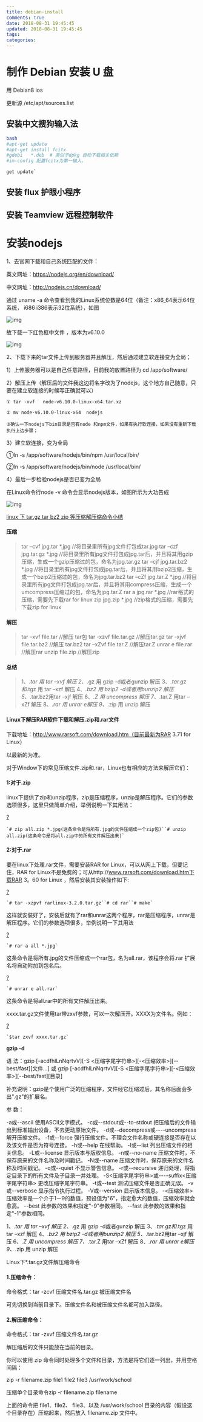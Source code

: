 ```yaml
---
title: debian-install
comments: true
date: 2018-08-31 19:45:45
updated: 2018-08-31 19:45:45
tags:
categories:
---
```


# 制作 Debian 安装 U 盘

用 Debian8 ios

更新源 /etc/apt/sources.list

## 安装中文搜狗输入法

```bash
bash
#apt-get update
#apt-get install fcitx
#gdebi   *.deb  # 类似于dpkg 自动下载相关依赖
#im-config 配置fcitx为第一输入。

get update`
```



## 安装 flux 护眼小程序



## 安装 Teamview 远程控制软件

# 安装nodejs

1、去官网下载和自己系统匹配的文件：

 英文网址：https://nodejs.org/en/download/

 中文网址：http://nodejs.cn/download/

 通过  uname -a  命令查看到我的Linux系统位数是64位（备注：x86_64表示64位系统， i686 i386表示32位系统），如图

![img](https://images2015.cnblogs.com/blog/625378/201703/625378-20170301104556454-1441797328.png)

故下载一下红色框中文件 ，版本为v6.10.0

![img](https://images2015.cnblogs.com/blog/625378/201703/625378-20170301103915345-1771725166.png)

2、下载下来的tar文件上传到服务器并且解压，然后通过建立软连接变为全局；

1）上传服务器可以是自己任意路径，目前我的放置路径为  cd /app/software/

2）解压上传（解压后的文件我这边将名字改为了nodejs，这个地方自己随意，只要在建立软连接的时候写正确就可以）

    ① tar -xvf   node-v6.10.0-linux-x64.tar.xz   
    
    ② mv node-v6.10.0-linux-x64  nodejs 
    
    ③确认一下nodejs下bin目录是否有node 和npm文件，如果有执行软连接，如果没有重新下载执行上边步骤；

3）建立软连接，变为全局

 

   ①ln -s /app/software/nodejs/bin/npm /usr/local/bin/ 

 

   ②ln -s /app/software/nodejs/bin/node /usr/local/bin/

 

4）最后一步检验nodejs是否已变为全局

 

   在Linux命令行node -v 命令会显示nodejs版本，如图所示为大功告成

![img](https://images2015.cnblogs.com/blog/625378/201703/625378-20170301111018532-950176454.png)





[linux 下 tar.gz tar bz2 zip 等压缩解压缩命令小结](https://www.jb51.net/LINUXjishu/43356.html)

#### **压缩** 

> tar –cvf jpg.tar *.jpg //将目录里所有jpg文件打包成tar.jpg 
> tar –czf jpg.tar.gz *.jpg //将目录里所有jpg文件打包成jpg.tar后，并且将其用gzip压缩，生成一个gzip压缩过的包，命名为jpg.tar.gz 
> tar –cjf jpg.tar.bz2 *.jpg //将目录里所有jpg文件打包成jpg.tar后，并且将其用bzip2压缩，生成一个bzip2压缩过的包，命名为jpg.tar.bz2 
> tar –cZf jpg.tar.Z *.jpg //将目录里所有jpg文件打包成jpg.tar后，并且将其用compress压缩，生成一个umcompress压缩过的包，命名为jpg.tar.Z 
> rar a jpg.rar *.jpg //rar格式的压缩，需要先下载rar for linux 
> zip jpg.zip *.jpg //zip格式的压缩，需要先下载zip for linux

#### **解压**

> tar –xvf file.tar //解压 tar包 
> tar -xzvf file.tar.gz //解压tar.gz 
> tar -xjvf file.tar.bz2 //解压 tar.bz2 
> tar –xZvf file.tar.Z //解压tar.Z 
> unrar e file.rar //解压rar 
> unzip file.zip //解压zip 
> 

#### **总结**

> 1、*.tar 用 tar –xvf 解压 
> 2、*.gz 用 gzip -d或者gunzip 解压 
> 3、*.tar.gz和*.tgz 用 tar –xzf 解压 
> 4、*.bz2 用 bzip2 -d或者用bunzip2 解压 
> 5、*.tar.bz2用tar –xjf 解压 
> 6、*.Z 用 uncompress 解压 
> 7、*.tar.Z 用tar –xZf 解压 
> 8、*.rar 用 unrar e解压 
> 9、*.zip 用 unzip 解压

#### **Linux下解压RAR软件下载和解压.zip和.rar文件**

下载地址：http://www.rarsoft.com/download.htm（目前最新为RAR 3.71 for Linux）

以最新的为准。

对于Window下的常见压缩文件.zip和.rar，Linux也有相应的方法来解压它们：

#### **1:对于.zip**

linux下提供了zip和unzip程序，zip是压缩程序，unzip是解压程序。它们的参数选项很多，这里只做简单介绍，举例说明一下其用法：

[?](https://www.jb51.net/LINUXjishu/43356.html#)

```
`# zip all.zip *.jpg(这条命令是将所有.jpg的文件压缩成一个zip包)``# unzip all.zip(这条命令是将all.zip中的所有文件解压出来)`
```

#### **2:对于.rar**

要在linux下处理.rar文件，需要安装RAR for Linux，可以从网上下载，但要记住，RAR for Linux不是免费的；可从http://www.rarsoft.com/download.htm下载RAR 3。60 for Linux ，然后安装其安装操作如下:

[?](https://www.jb51.net/LINUXjishu/43356.html#)

```
`# tar -xzpvf rarlinux-3.2.0.tar.gz``# cd rar``# make`
```

这样就安装好了，安装后就有了rar和unrar这两个程序，rar是压缩程序，unrar是解压程序。它们的参数选项很多，举例说明一下其用法

[?](https://www.jb51.net/LINUXjishu/43356.html#)

```
`# rar a all *.jpg`
```

这条命令是将所有.jpg的文件压缩成一个rar包，名为all.rar，该程序会将.rar 扩展名将自动附加到包名后。

[?](https://www.jb51.net/LINUXjishu/43356.html#)

```
`# unrar e all.rar`
```

这条命令是将all.rar中的所有文件解压出来。

xxxx.tar.gz文件使用tar带zxvf参数，可以一次解压开。XXXX为文件名。例如：


[?](https://www.jb51.net/LINUXjishu/43356.html#)

```
`$tar zxvf xxxx.tar.gz`
```

**gzip -d**

语 法：gzip [-acdfhlLnNqrtvV][-S <压缩字尾字符串>][-<压缩效率>][--best/fast][文件...] 或 gzip [-acdfhlLnNqrtvV][-S <压缩字尾字符串>][-<压缩效率>][--best/fast][目录]

补充说明：gzip是个使用广泛的压缩程序，文件经它压缩过后，其名称后面会多出".gz"的扩展名。

参 数：


-a或--ascii 使用ASCII文字模式。 
-c或--stdout或--to-stdout 把压缩后的文件输出到标准输出设备，不去更动原始文件。 
-d或--decompress或----uncompress 解开压缩文件。 
-f或--force 强行压缩文件。不理会文件名称或硬连接是否存在以及该文件是否为符号连接。 
-h或--help 在线帮助。 
-l或--list 列出压缩文件的相关信息。 
-L或--license 显示版本与版权信息。 
-n或--no-name 压缩文件时，不保存原来的文件名称及时间戳记。 
-N或--name 压缩文件时，保存原来的文件名称及时间戳记。 
-q或--quiet 不显示警告信息。 
-r或--recursive 递归处理，将指定目录下的所有文件及子目录一并处理。 
-S<压缩字尾字符串>或----suffix<压缩字尾字符串> 更改压缩字尾字符串。 
-t或--test 测试压缩文件是否正确无误。 
-v或--verbose 显示指令执行过程。 
-V或--version 显示版本信息。 
-<压缩效率> 压缩效率是一个介于1－9的数值，预设值为"6"，指定愈大的数值，压缩效率就会愈高。 
--best 此参数的效果和指定"-9"参数相同。 
--fast 此参数的效果和指定"-1"参数相同。

1、*.tar 用 tar –xvf 解压
2、*.gz 用 gzip -d或者gunzip 解压
3、*.tar.gz和*.tgz 用 tar –xzf 解压
4、*.bz2 用 bzip2 -d或者用bunzip2 解压
5、*.tar.bz2用tar –xjf 解压
6、*.Z 用 uncompress 解压
7、*.tar.Z 用tar –xZf 解压
8、*.rar 用 unrar e解压
9、*.zip 用 unzip 解压

Linux下*.tar.gz文件解压缩命令

#### **1.压缩命令：**

命令格式：tar -zcvf 压缩文件名.tar.gz 被压缩文件名

可先切换到当前目录下。压缩文件名和被压缩文件名都可加入路径。

#### **2.解压缩命令：**

命令格式：tar -zxvf 压缩文件名.tar.gz

解压缩后的文件只能放在当前的目录。

你可以使用 zip 命令同时处理多个文件和目录，方法是将它们逐一列出，并用空格间隔：

zip -r filename.zip file1 file2 file3 /usr/work/school 


压缩单个目录命令zip -r filename.zip filename

上面的命令把 file1、file2、 file3、以及 /usr/work/school 目录的内容（假设这个目录存在）压缩起来，然后放入 filename.zip 文件中。

